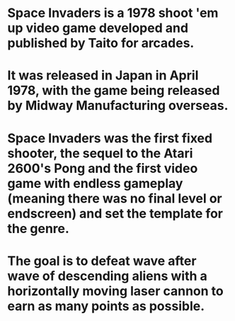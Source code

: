 # Space Invaders is a 1978 shoot 'em up video game developed and published by Taito for arcades.
# It was released in Japan in April 1978, with the game being released by Midway Manufacturing overseas. 
# Space Invaders was the first fixed shooter, the sequel to the Atari 2600's Pong and the first video game with endless gameplay (meaning there was no final level or endscreen) and set the template for the genre.
# The goal is to defeat wave after wave of descending aliens with a horizontally moving laser cannon to earn as many points as possible.
